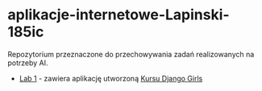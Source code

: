 # aplikacje-internetowe-Lapinski-185ic
Repozytorium przeznaczone do przechowywania zadań realizowanych na potrzeby AI.
- [Lab 1](Lab_1/) - zawiera aplikację utworzoną [Kursu Django Girls](https://tutorial.djangogirls.org/pl/)